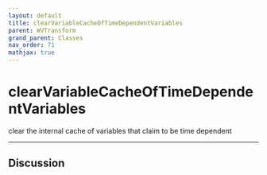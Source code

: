 ```yaml
---
layout: default
title: clearVariableCacheOfTimeDependentVariables
parent: WVTransform
grand_parent: Classes
nav_order: 71
mathjax: true
---
```


#  clearVariableCacheOfTimeDependentVariables

clear the internal cache of variables that claim to be time dependent


---

## Discussion

  

